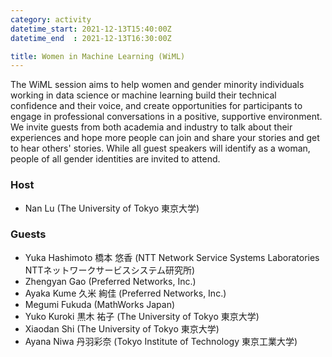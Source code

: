 ```yaml
---
category: activity
datetime_start: 2021-12-13T15:40:00Z
datetime_end  : 2021-12-13T16:30:00Z

title: Women in Machine Learning (WiML)
---
```


The WiML session aims to help women and gender minority individuals working in data science or machine learning build their technical confidence and their voice, and create opportunities for participants to engage in professional conversations in a positive, supportive environment.
We invite guests from both academia and industry to talk about their experiences and hope more people can join and share your stories and get to hear others' stories.
While all guest speakers will identify as a woman, people of all gender identities are invited to attend.

### Host

- Nan Lu (The University of Tokyo 東京大学)

### Guests

- Yuka Hashimoto 橋本 悠香 (NTT Network Service Systems Laboratories NTTネットワークサービスシステム研究所)
- Zhengyan Gao (Preferred Networks, Inc.)
- Ayaka Kume 久米 絢佳 (Preferred Networks, Inc.)
- Megumi Fukuda (MathWorks Japan)
- Yuko Kuroki 黒木 祐子 (The University of Tokyo 東京大学)
- Xiaodan Shi (The University of Tokyo 東京大学)
- Ayana Niwa 丹羽彩奈 (Tokyo Institute of Technology 東京工業大学)
